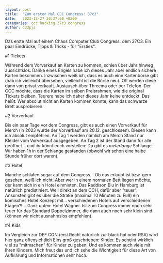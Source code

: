 ```yaml
---
layout: post
title:  "Zum ersten Mal CCC Congress: 37c3"
date:   2023-12-27 20:37:00 +0200
categories: ccc hacking 37c3 congress
author: d33pjs
---
```


Das erste Mal auf einem Chaos Computer Club Congress: dem 37C3. Ein paar Eindrücke, Tipps & Tricks - für "Ersties".


#1 Tickets

Während dem Vorverkauf an Karten zu kommen, schien über Jahr hinweg aussichtslos. Danke eines Engels habe ich dieses Jahr aber endlich sichere Karten bekommen. Inzwischen weiß ich, dass es auch eine Kartenbörse gibt (hab ich vielleicht übersehen, vielleicht ist die Börse neu). Oft werden diese dann von privat verkauft. Austausch über Threema oder per Telefon. Der CCC möchte, dass die Karten im selben Preisrahmen, wie die original Tickets bleiben. Teurere habe ich daher dieses Jahr keine entdeckt. Das heißt: Wer absolut nicht an Karten kommen konnte, kann das schwarze Brett ausprobieren.

#2 Vorverkauf

Bis ein paar Tage vor dem Congress, gibt es auch einen Vorverkauf für Merch (in 2023 wurde der Vorverkauf am 20.12. geschlossen). Diesen kann ich absolut empfehlen. An Tag 1 werden nämlich am Merch Stand nur Kleider vom Vorverkauf ausgegeben. An Tag 2 ist der Stand dann für alle geöffnet... und ihr könnt euch vorstellen: Da gibt es *meterlange* Schlange. Wir haben 1h in der Schlange gestanden (obwohl wir schon eine halbe Stunde früher dort waren).

#3 Hotel

Manche schlafen sogar auf dem Congress... Ob das erlaubt ist bzw. gern gesehen, weiß ich nicht. Aber wer in einem normalen Bett liegen möchte, der kann sich in ein Hotel einmieten. Das Raddison Blu in Hamburg ist natürlich predistiniert. Weil direkt an dem CCH, dafür aber "teuer". Ansonsten gibt es über die Straße (maximal 10 Minuten zu Fuß) ein komisches Hotel Konzept mit... verschiedenen Hotels auf verschiedenen Etagen?!... Ganz unten: Hotel Wagner. Ist zum Congress immer noch sehr teuer für das Standard Doppelzimmer, die dann auch noch sehr klein sind (können wir nicht ausnahmslos empfehlen).

#4 Kids

Im Vergleich zur DEF CON (erst Recht natürlich zur black hat oder RSA) wird hier ganz offensichtlich Eins groß geschrieben: Kinder. Es scheint wirklich viel zu "mitmachen" für Kinder zu geben. Und es kommen auch viele mit Ihren Kindern. Mich freut das und ich sehe die Wichtigkeit für diese Art von Aufklärung und Informationen sehr hoch.



